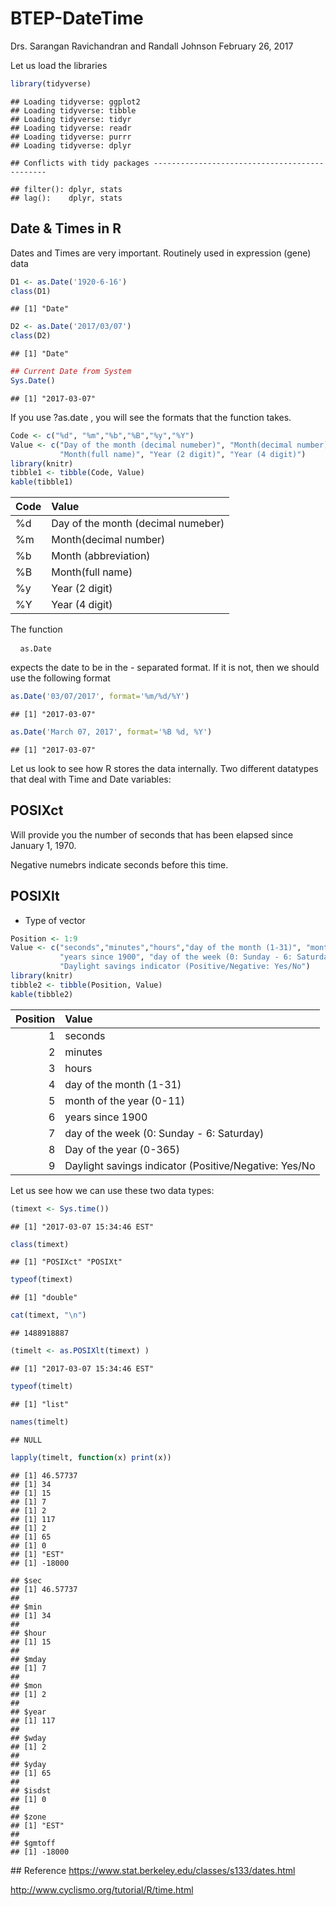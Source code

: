 BTEP-DateTime
================
Drs. Sarangan Ravichandran and Randall Johnson
February 26, 2017

Let us load the libraries

``` r
library(tidyverse) 
```

    ## Loading tidyverse: ggplot2
    ## Loading tidyverse: tibble
    ## Loading tidyverse: tidyr
    ## Loading tidyverse: readr
    ## Loading tidyverse: purrr
    ## Loading tidyverse: dplyr

    ## Conflicts with tidy packages ----------------------------------------------

    ## filter(): dplyr, stats
    ## lag():    dplyr, stats

Date & Times in R
-----------------

Dates and Times are very important. Routinely used in expression (gene) data

``` r
D1 <- as.Date('1920-6-16')
class(D1)
```

    ## [1] "Date"

``` r
D2 <- as.Date('2017/03/07')
class(D2)
```

    ## [1] "Date"

``` r
## Current Date from System 
Sys.Date()
```

    ## [1] "2017-03-07"

If you use <cod> ?as.date </code>, you will see the formats that the function takes.

``` r
Code <- c("%d", "%m","%b","%B","%y","%Y")
Value <- c("Day of the month (decimal numeber)", "Month(decimal number)", "Month (abbreviation)",
           "Month(full name)", "Year (2 digit)", "Year (4 digit)")
library(knitr)
tibble1 <- tibble(Code, Value)
kable(tibble1)
```

| Code | Value                              |
|:-----|:-----------------------------------|
| %d   | Day of the month (decimal numeber) |
| %m   | Month(decimal number)              |
| %b   | Month (abbreviation)               |
| %B   | Month(full name)                   |
| %y   | Year (2 digit)                     |
| %Y   | Year (4 digit)                     |

The function
<pre> <code> as.Date </code> </pre>
expects the date to be in the - separated format. If it is not, then we should use the following format

``` r
as.Date('03/07/2017', format='%m/%d/%Y')
```

    ## [1] "2017-03-07"

``` r
as.Date('March 07, 2017', format='%B %d, %Y')
```

    ## [1] "2017-03-07"

Let us look to see how R stores the data internally. Two different datatypes that deal with Time and Date variables:

POSIXct
-------

Will provide you the number of seconds that has been elapsed since January 1, 1970.

Negative numebrs indicate seconds before this time.

POSIXlt
-------

-   Type of vector

``` r
Position <- 1:9
Value <- c("seconds","minutes","hours","day of the month (1-31)", "month of the year (0-11)", 
           "years since 1900", "day of the week (0: Sunday - 6: Saturday)", "Day of the year (0-365)",
           "Daylight savings indicator (Positive/Negative: Yes/No")
library(knitr)
tibble2 <- tibble(Position, Value)
kable(tibble2)
```

|  Position| Value                                                 |
|---------:|:------------------------------------------------------|
|         1| seconds                                               |
|         2| minutes                                               |
|         3| hours                                                 |
|         4| day of the month (1-31)                               |
|         5| month of the year (0-11)                              |
|         6| years since 1900                                      |
|         7| day of the week (0: Sunday - 6: Saturday)             |
|         8| Day of the year (0-365)                               |
|         9| Daylight savings indicator (Positive/Negative: Yes/No |

Let us see how we can use these two data types:

``` r
(timext <- Sys.time())
```

    ## [1] "2017-03-07 15:34:46 EST"

``` r
class(timext)
```

    ## [1] "POSIXct" "POSIXt"

``` r
typeof(timext)
```

    ## [1] "double"

``` r
cat(timext, "\n")
```

    ## 1488918887

``` r
(timelt <- as.POSIXlt(timext) )
```

    ## [1] "2017-03-07 15:34:46 EST"

``` r
typeof(timelt)
```

    ## [1] "list"

``` r
names(timelt)
```

    ## NULL

``` r
lapply(timelt, function(x) print(x))
```

    ## [1] 46.57737
    ## [1] 34
    ## [1] 15
    ## [1] 7
    ## [1] 2
    ## [1] 117
    ## [1] 2
    ## [1] 65
    ## [1] 0
    ## [1] "EST"
    ## [1] -18000

    ## $sec
    ## [1] 46.57737
    ## 
    ## $min
    ## [1] 34
    ## 
    ## $hour
    ## [1] 15
    ## 
    ## $mday
    ## [1] 7
    ## 
    ## $mon
    ## [1] 2
    ## 
    ## $year
    ## [1] 117
    ## 
    ## $wday
    ## [1] 2
    ## 
    ## $yday
    ## [1] 65
    ## 
    ## $isdst
    ## [1] 0
    ## 
    ## $zone
    ## [1] "EST"
    ## 
    ## $gmtoff
    ## [1] -18000

\#\# Reference <https://www.stat.berkeley.edu/classes/s133/dates.html>

<http://www.cyclismo.org/tutorial/R/time.html>
